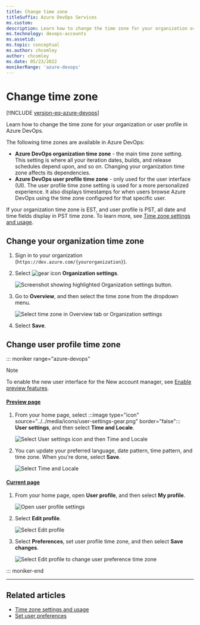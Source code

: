 ```yaml
---
title: Change time zone
titleSuffix: Azure DevOps Services
ms.custom: 
description: Learn how to change the time zone for your organization or for user profile.
ms.technology: devops-accounts
ms.assetid: 
ms.topic: conceptual
ms.author: chcomley
author: chcomley
ms.date: 05/23/2022
monikerRange: 'azure-devops'
---
```


# Change time zone

[!INCLUDE [version-eq-azure-devops](../../includes/version-eq-azure-devops.md)]

Learn how to change the time zone for your organization or user profile in Azure DevOps.

The following time zones are available in Azure DevOps:

* **Azure DevOps organization time zone** - the main time zone setting. This setting is where all your iteration dates, builds, and release schedules depend upon, and so on. Changing your organization time zone affects its dependencies.
* **Azure DevOps user profile time zone** - only used for the user interface (UI). The user profile time zone setting is used for a more personalized experience. It also displays timestamps for when users browse Azure DevOps using the time zone configured for that specific user.

If your organization time zone is EST, and user profile is PST, all date and time fields display in PST time zone. To learn more, see [Time zone settings and usage](../settings/timezone-settings-usage.md).

## Change your organization time zone

1. Sign in to your organization (```https://dev.azure.com/{yourorganization}```).

2. Select ![gear icon](../../media/icons/gear-icon.png) **Organization settings**.

    ![Screenshot showing highlighted Organization settings button.](../../media/settings/open-admin-settings-vert.png)

3. Go to **Overview**, and then select the time zone from the dropdown menu.

    ![Select time zone in Overview tab or Organization settings](media/change-time-zone/organization-time-zone-settings.png)

4. Select **Save**.

## Change user profile time zone

::: moniker range="azure-devops"

> [!NOTE]   
> To enable the new user interface for the New account manager, see [Enable preview features](../../project/navigation/preview-features.md).

#### [Preview page](#tab/preview-page) 

1. From your home page, select :::image type="icon" source="../../media/icons/user-settings-gear.png" border="false"::: **User settings**, and then select **Time and Locale**.

   ![Select User settings icon and then Time and Locale](media/change-time-zone/user-settings-time-locale.png)

2. You can update your preferred language, date pattern, time pattern, and time zone. When you're done, select **Save**.

   ![Select Time and Locale](media/change-time-zone/edit-time-locale.png)

#### [Current page](#tab/current-page) 

1. From your home page, open **User profile**, and then select **My profile**.

    ![Open user profile settings](../settings/media/open-profile-user-settings.png)

2. Select **Edit profile**.

    ![Select Edit profile](media/change-time-zone/select-edit-profile.png)

3. Select **Preferences**, set user profile time zone, and then select **Save changes**.

    ![Select Edit profile to change user preference time zone](media/change-time-zone/change-user-preferences-time-zone.png)

::: moniker-end

***

## Related articles

- [Time zone settings and usage](../settings/timezone-settings-usage.md)
- [Set user preferences](../settings/set-your-preferences.md)
